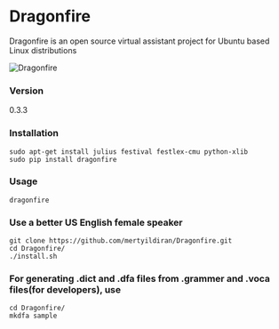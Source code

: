 # Dragonfire

Dragonfire is an open source virtual assistant project for Ubuntu based Linux distributions

![Dragonfire](http://dragon.computer/img/maxresdefault.jpg)

### Version

0.3.3

### Installation

```Shell
sudo apt-get install julius festival festlex-cmu python-xlib
sudo pip install dragonfire
```

### Usage

```Shell
dragonfire
```
### Use a better US English female speaker

```Shell
git clone https://github.com/mertyildiran/Dragonfire.git
cd Dragonfire/
./install.sh
```

### For generating .dict and .dfa files from .grammer and .voca files(for developers), use

```Shell
cd Dragonfire/
mkdfa sample
```
